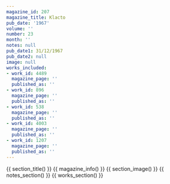 ```yaml
---
magazine_id: 207
magazine_title: Klacto
pub_date: '1967'
volume: ''
number: 23
month: ''
notes: null
pub_date1: 31/12/1967
pub_date2: null
image: null
works_included:
- work_id: 4489
  magazine_page: ''
  published_as: ''
- work_id: 896
  magazine_page: ''
  published_as: ''
- work_id: 538
  magazine_page: ''
  published_as: ''
- work_id: 4003
  magazine_page: ''
  published_as: ''
- work_id: 1207
  magazine_page: ''
  published_as: ''
---
```


{{ section_title() }}
{{ magazine_info() }}
{{ section_image() }}
{{ notes_section() }}
{{ works_section() }}
